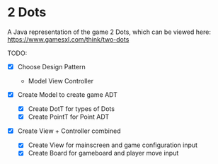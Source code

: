 # 2 Dots
A Java representation of the game 2 Dots, which can be viewed here: </br> https://www.gamesxl.com/think/two-dots

TODO:
- [x] Choose Design Pattern
  - Model View Controller

- [x] Create Model to create game ADT
  - [x] Create DotT for types of Dots
  - [x] Create PointT for Point ADT
- [x] Create View + Controller combined
  - [x] Create View for mainscreen and game configuration input
  - [x] Create Board for gameboard and player move input
